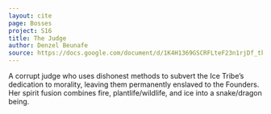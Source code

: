 ```yaml
---
layout: cite
page: Bosses
project: S16
title: The Judge
author: Denzel Beunafe
source: https://docs.google.com/document/d/1K4H1369GSCRFLteF23n1rjDf_tke8aqb4F7cfBas3RI/edit?usp=sharing
---
```

A corrupt judge who uses dishonest methods to subvert the Ice Tribe’s dedication to morality, leaving them permanently enslaved to the Founders. Her spirit fusion combines fire, plantlife/wildlife, and ice into a snake/dragon being.

